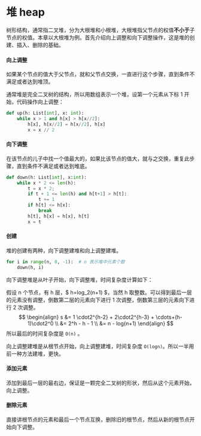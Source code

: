 # 堆 heap

树形结构，通常指二叉堆，分为大根堆和小根堆，大根堆指父节点的权值**不小于**子节点的权值。本章以大根堆为例。首先介绍向上调整和向下调整操作，这是堆的创建、插入、删除的基础。

#### 向上调整

如果某个节点的值大于父节点，就和父节点交换，一直进行这个步骤，直到条件不满足或者达到堆顶。

通常堆是完全二叉树的结构，所以用数组表示一个堆，设第一个元素从下标 1 开始，代码操作向上调整：

```python
def up(h: List[int], x: int):
    while x > 1 and h[x] > h[x//2]:
        h[x], h[x//2] = h[x//2], h[x]
        x = x // 2
```

#### 向下调整

在该节点的儿子中找一个值最大的，如果比该节点的值大，就与之交换，重复此步骤，直到条件不满足或者达到堆底。

```python
def down(h: List[int], x:int):
    while x * 2 <= len(h):
        t = x * 2;
        if t + 1 <= len(h) and h[t+1] > h[t]:
            t += 1
        if h[t] <= h[x]:
            break
        h[t], h[x] = h[x], h[t]
        x = t
```

#### 创建

堆的创建有两种，向下调整建堆和向上调整建堆。

```python
for i in range(n, 0, -1):  # n 表示堆中元素个数
    down(h, i)
```

向下调整堆是从叶子开始，向下调整堆，时间复杂度计算如下：

假设 n 个节点，有 h 层，$ h=log_2(n+1) $，当然 h 取整数。可以得到最后一层的元素没有调整，倒数第二层的元素向下进行 1 次调整，倒数第三层的元素向下进行 2 次调整。
$$
\begin{align}
s &= 1 \cdot2^{h-2} + 2\cdot2^{h-3} + \cdots+(h-1)\cdot2^0 \\
  &= 2^h - h - 1 \\
  &= n - log(n+1)
\end{align}
$$
所以最后的时间复杂度是 `O(n)` 。

向上调整建堆是从根节点开始，向上调整建堆，时间复杂度 `O(logn)`。所以一半用前一种方法建堆，更快。

#### 添加元素

添加到最后一层的最右边，保证是一颗完全二叉树的形状，然后从这个元素开始，向上调整。

#### 删除元素

直接讲根节点的元素和最后一个节点互换，删除旧的根节点，然后从新的根节点开始向下调整。































